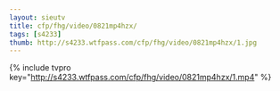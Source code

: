 ```yaml
--- 
layout: sieutv
title: cfp/fhg/video/0821mp4hzx/
tags: [s4233]
thumb: http://s4233.wtfpass.com/cfp/fhg/video/0821mp4hzx/1.jpg
---
```

{% include tvpro key="http://s4233.wtfpass.com/cfp/fhg/video/0821mp4hzx/1.mp4" %} 
